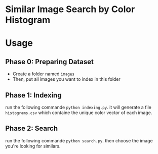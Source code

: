 # Similar Image Search by Color Histogram

# Usage

## Phase 0: Preparing Dataset
 - Create a folder named `images`
 - Then, put all images you want to index in this folder

## Phase 1: Indexing
run the following commande
`python indexing.py`. it will generate a file `histograms.csv` which containe the unique color vector of each image.

## Phase 2: Search
run the following commande
`python search.py`. then choose the image you're looking for similars.